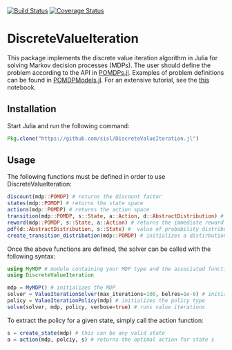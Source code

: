 [![Build Status](https://travis-ci.org/sisl/DiscreteValueIteration.jl.svg?branch=master)](https://travis-ci.org/sisl/DiscreteValueIteration.jl)
[![Coverage Status](https://coveralls.io/repos/sisl/DiscreteValueIteration.jl/badge.svg)](https://coveralls.io/r/sisl/DiscreteValueIteration.jl)


# DiscreteValueIteration

This package implements the discrete value iteration algorithm in Julia for solving Markov decision processes (MDPs).
The user should define the problem according to the API in [POMDPs.jl](https://github.com/sisl/POMDPs.jl). Examples of
problem definitions can be found in [POMDPModels.jl](https://github.com/sisl/POMDPModels.jl). For an extensive tutorial, see the [this](http://nbviewer.ipython.org/github/sisl/POMDPs.jl/blob/master/examples/GridWorld.ipynb) notebook.
<!---
A multi-core parallel solver is availiable as well. At the moment, Gauss-Siedel and
vanilla value iteration solvers are provided.
-->

## Installation

Start Julia and run the following command:

```julia
Pkg.clone("https://github.com/sisl/DiscreteValueIteration.jl")
```


## Usage

The following functions must be defined in order to use DiscreteValueIteration:

```julia
discount(mdp::POMDP) # returns the discount factor
states(mdp::POMDP) # returns the state space 
actions(mdp::POMDP) # returns the action space
transition(mdp::POMDP, s::State, a::Action, d::AbstractDistribution) # fills d with neighboring states reachable from the s,a pair
reward(mdp::POMDP, s::State, a::Action) # returns the immediate reward of being in state s and performing action a
pdf(d::AbstractDistribution, s::State) #  value of probability distribution function at state s
create_transition_distribution(mdp::POMDP) # initializes a distirbution over states
```

Once the above functions are defined, the solver can be called with the following syntax:

```julia
using MyMDP # module containing your MDP type and the associated functions
using DiscreteValueIteration

mdp = MyMDP() # initializes the MDP
solver = ValueIterationSolver(max_iterations=100, belres=1e-6) # initializes the Solver type
policy = ValueIterationPolicy(mdp) # initializes the policy type
solve(solver, mdp, policy, verbose=true) # runs value iterations
```

To extract the policy for a given state, simply call the action function:

```julia
s = create_state(mdp) # this can be any valid state
a = action(mdp, polciy, s) # returns the optimal action for state s
```

<!---
To use the DiscreteValueIteration module, begin your code by adding the maximum number of processors you would like to
use, and export the module

```julia
addprocs(10) # this is the maximum number of processors you would like to use
using ParallelValueIteration
```

Note: if you plan on using only the serial solver, you can ignore the addprocs command

To use the solver with your MDP, follow the API defined in DiscreteMDPs.jl. Define the following functions in your MDP module (see GridWolrd_.jl for a detailed example):

```julia
states(mdp::YourMDP) # returns an iterator over MDP states
actions(mdp::YourMDP) # returns an iterator over MDP actions
numStates(mdp::YourMDP) # returns the number of states
numActions(mdp::YourMDP) # returns the number of actions
nextStates(mdp::YourMDP, state, action) # returns arrays neighboring states and their probabilities e.g. (states, probs)
reward(mdp::YourMDP, state, action)
```

## Serial Solver

The module defines a SerialSolver type that can be initialized in the following way:

```julia
maxIterations = 50 # maximum number of iterations in the DP loop
tolerance = 1e-2   # Bellman residual
gs = true          # Gauss-Siedel falg
includeV = true    # return utility flag
includeQ = true    # return Q-matrix flag
includeA = false   # return policy flag
solver = SerialSolver(maxIterations=maxIterations, tolerance=tolerance, gaussSiedel=gs,
                      includeV=includeV, includeQ=includeQ, includeA=includeA)
solver = SerialSolver(maxIterations=50) # this also works
```

To solve the MDP:

```julia
mdp = AwesomeMDPType(arguments) # your MDP 
policy = solve(solver, mdp) # solve using value iteration
```

## Parallel Solver

The module defines a ParallelSolver type that has a single required input argument and a number of optional arguments.
The following two arguments are availiable in addition to the ones defined for the SerivalSolver: 

```julia
# required input
numProcs      = 8 # numbers of processors used by the solver
# optional input
stateOrder = {1:250,251:500} # default ordering is {1:numStates}
solver = ParallelSolver(numProcs, stateOrder=stateOrder, maxIterations=maxIterations,
                        tolerance=tolerance, gaussSiedel=gs,
                        includeV=includeV, includeQ=includeQ, includeA=includeA)
policy = solve(psolver, mdp) # the solve function returns the utility function and the Q-matrix
```

The state ordering is required for backwards induction value iteration, where the value function must be updated in a
specific order. For MDPs that do not require a state ordering, the stateOrder variable is set to a default value.

## Policy Solution

To access the utility function, Q-matrix, or the policy, the following API is provided:

```julia
s = 1
a = 1
u  = value(policy, s) # expected optimal value for state s
q  = value(policy, s, a) # expected value for state-action pair
ap = action(policy, s) # action that maximizes the expected utility
```


## Tutorial

An IJulia notebook tutorial is availiable with more details:

[Tutorial](http://nbviewer.ipython.org/github/sisl/DiscreteValueIteration.jl/blob/master/test/Discrete-Value-Iteration.ipynb)

## Improving Performance

- The MDP type should be small (in memory size), to avoid unnecessary data copying to each processor
-->
